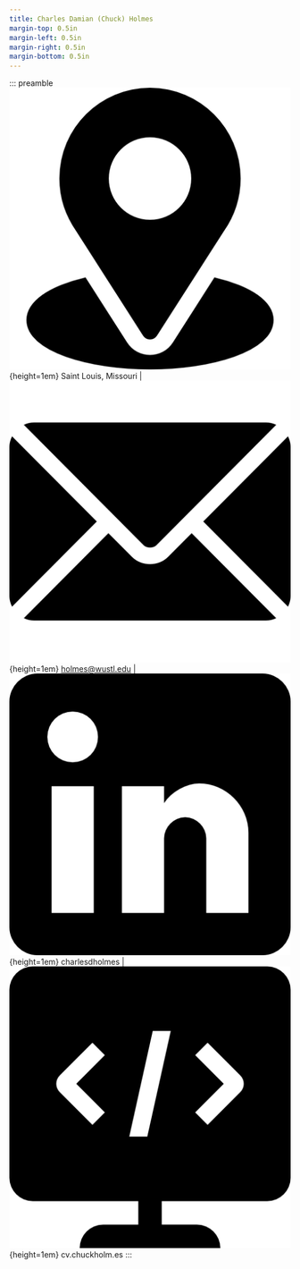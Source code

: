 ```yaml
---
title: Charles Damian (Chuck) Holmes
margin-top: 0.5in
margin-left: 0.5in
margin-right: 0.5in
margin-bottom: 0.5in
---
```


::: preamble
![](../icons/location.png){height=1em} Saint Louis, Missouri
| ![](../icons/email.png){height=1em} holmes@wustl.edu
| ![](../icons/linkedin-logo.png){height=1em} charlesdholmes
| ![](../icons/html-code.png){height=1em} cv.chuckholm.es
:::
